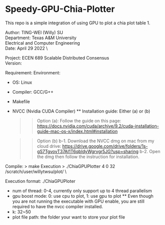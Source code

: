 # Speedy-GPU-Chia-Plotter
This repo is a simple integration of using GPU to plot a chia plot table 1.

Author: TING-WEI (Willy) SU \
Department: Texas A&M University \
            Electrical and Computer Engineering \
Date: April 29 2022 \

Project: ECEN 689 Scalable Distributed Consensus \
Version:


Requirement: 
Environment: 
- OS: Linux 
- Compiler: GCC/G++
- Makefile
- NVCC (Nvidia CUDA Compiler)
    ** Installation guide: Either (a) or (b)
    >> Option (a): Follow the guide on this page: https://docs.nvidia.com/cuda/archive/9.2/cuda-installation-guide-mac-os-x/index.html#installation

    >> Option (b)
        b-1. Download the NVCC dmg on mac from my cloud drive: https://drive.google.com/drive/folders/1s-gS7TgvovT37AI1T6qbIdyWgrvgr5JG?usp=sharing
        b-2. Open the dmg then follow the instruction for installation.


Compile: > make
Execution > ./ChiaGPUPlotter 4 0 32 /scratch/user/willytwsu/plot/ \

Execution format: ./ChiaGPUPloter <num of thread> <gpu boost mode> <k> <plot file path>
- num of thread: 0-4, currently only support up to 4 thread parallelism
- gpu boost mode: 0: use cpu to plot, 1: use gpu to plot
    ** Even though you are not running the executable with GPU enable, you are still required to have the nvcc compiler installed.
- k: 32~50
- plot file path: the folder your want to store your plot file

